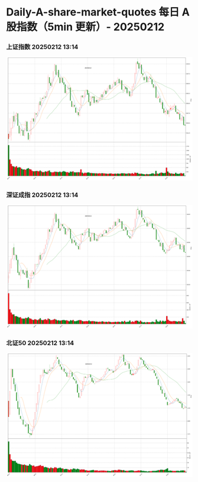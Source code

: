 
# Daily-A-share-market-quotes 每日 A 股指数（5min 更新）- 20250212

### 上证指数 20250212 13:14
![](./fig/2025/2/20250212-sh000001.png)

### 深证成指 20250212 13:14
![](./fig/2025/2/20250212-sz399001.png)

### 北证50 20250212 13:14
![](./fig/2025/2/20250212-bj899050.png)
